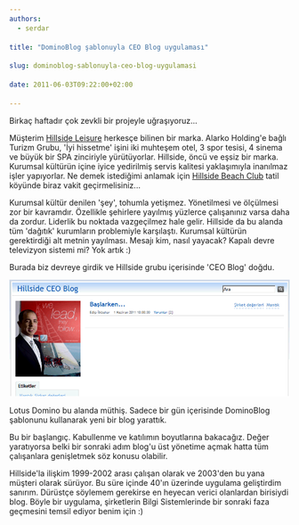 ```yaml
---
authors:
  - serdar

title: "DominoBlog şablonuyla CEO Blog uygulaması"

slug: dominoblog-sablonuyla-ceo-blog-uygulamasi

date: 2011-06-03T09:22:00+02:00

---
```


Birkaç haftadır çok zevkli bir projeyle uğraşıyoruz...
<!-- more -->
Müşterim [Hillside Leisure](http://www.hillside.com.tr/) herkesçe bilinen bir marka. Alarko Holding'e bağlı Turizm Grubu, 'İyi hissetme' işini iki muhteşem otel, 3 spor tesisi, 4 sinema ve büyük bir SPA zinciriyle yürütüyorlar. Hillside, öncü ve eşsiz bir marka. Kurumsal kültürün içine iyice yedirilmiş servis kalitesi yaklaşımıyla inanılmaz işler yapıyorlar. Ne demek istediğimi anlamak için [Hillside Beach Club](http://www.hillsidebeachclub.com/) tatil köyünde biraz vakit geçirmelisiniz...

Kurumsal kültür denilen 'şey', tohumla yetişmez. Yönetilmesi ve ölçülmesi zor bir kavramdır. Özellikle şehirlere yayılmış yüzlerce çalışanınız varsa daha da zordur. Liderlik bu noktada vazgeçilmez hale gelir. Hillside da bu alanda tüm 'dağıtık' kurumların problemiyle karşılaştı. Kurumsal kültürün gerektirdiği alt metnin yayılması. Mesajı kim, nasıl yayacak? Kapalı devre televizyon sistemi mi? Yok artık :)

Burada biz devreye girdik ve Hillside grubu içerisinde 'CEO Blog' doğdu.

![Image:DominoBlog şablonuyla CEO Blog uygulaması](../../images/imported/dominoblog-sablonuyla-ceo-blog-uygulamasi-M2.gif)

Lotus Domino bu alanda müthiş. Sadece bir gün içerisinde DominoBlog şablonunu kullanarak yeni bir blog yarattık.

Bu bir başlangıç. Kabullenme ve katılımın boyutlarına bakacağız. Değer yaratıyorsa belki bir sonraki adım blog'u üst yönetime açmak hatta tüm çalışanlara genişletmek söz konusu olabilir.

Hillside'la ilişkim 1999-2002 arası çalışan olarak ve 2003'den bu yana müşteri olarak sürüyor. Bu süre içinde 40'ın üzerinde uygulama geliştirdim sanırım. Dürüstçe söylemem gerekirse en heyecan verici olanlardan birisiydi blog. Böyle bir uygulama, şirketlerin Bilgi Sistemlerinde bir sonraki faza geçmesini temsil ediyor benim için :)
